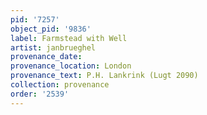 ```yaml
---
pid: '7257'
object_pid: '9836'
label: Farmstead with Well
artist: janbrueghel
provenance_date:
provenance_location: London
provenance_text: P.H. Lankrink (Lugt 2090)
collection: provenance
order: '2539'
---
```


